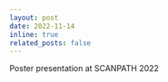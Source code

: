 ```yaml
---
layout: post
date: 2022-11-14
inline: true
related_posts: false
---
```


Poster presentation at SCANPATH 2022
